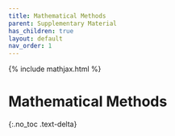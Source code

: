 ```yaml
---
title: Mathematical Methods
parent: Supplementary Material
has_children: true
layout: default
nav_order: 1
---
```

{% include mathjax.html %}

# Mathematical Methods<!--\label{sec:mathematical_methods}-->

{:.no_toc .text-delta}
